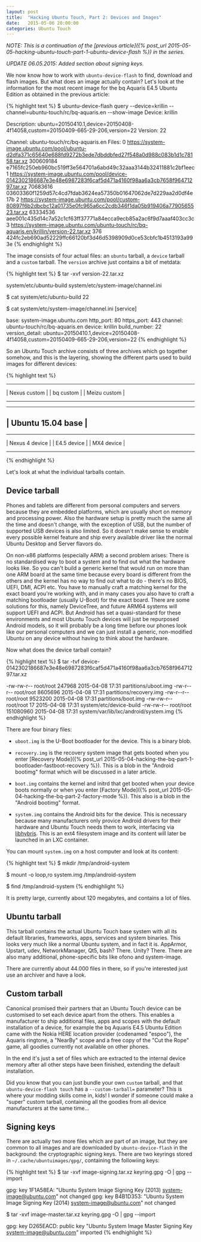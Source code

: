 ```yaml
---
layout: post
title:  "Hacking Ubuntu Touch, Part 2: Devices and Images"
date:   2015-05-06 20:00:00
categories: Ubuntu Touch
---
```


*NOTE: This is a continuation of the [previous article]({% post_url 2015-05-05-hacking-ubuntu-touch-part-1-ubuntu-device-flash %}) in the series.*

*UPDATE 06.05.2015: Added section about signing keys.*

We now know how to work with `ubuntu-device-flash` to find, download and flash images. But what does an image actually contain? Let's look at the information for the most recent image for the bq Aquaris E4.5 Ubuntu Edition as obtained in the previous article:


{% highlight text %}
$ ubuntu-device-flash query --device=krillin --channel=ubuntu-touch/rc/bq-aquaris.en --show-image
Device: krillin

Description: ubuntu=20150410.1,device=20150408-4f14058,custom=20150409-665-29-206,version=22
Version: 22

Channel: ubuntu-touch/rc/bq-aquaris.en
Files:
 0 https://system-image.ubuntu.com/pool/ubuntu-d2dfa371c65640e688fd9272b3ede7dbddbfed27f548a0d988c083b1d1c78158.tar.xz 300609184 e7165fc250eb960bc519ff3e564701a6abd49c32aaa3144b32411881c2bf1eec
 1 https://system-image.ubuntu.com/pool/device-0142302186687e3e48e6987283f6caf5d471a4160f98aa6a3cb7658f96471297.tar.xz 70683616 03603360f1259d57c4cd7fdab3624ea57350b01647062de7d229aa2d0df4e17b
 2 https://system-image.ubuntu.com/pool/custom-80897f6b2dbcbc12a01735e0fc965a6cc2cdb346f1da05b919406a7790565523.tar.xz 63334536 aee001c435d14c7a52c1cf63ff37771a84ecca9ecb85a2ac6f9d7aaaf403cc3c
 3 https://system-image.ubuntu.com/ubuntu-touch/rc/bq-aquaris.en/krillin/version-22.tar.xz 376 424fc2eb690ad52229ffc66120bf3d46d5398909d0ce53cbfc1b4513193a993e
{% endhighlight %}


The image consists of four actual files: an `ubuntu` tarball, a `device` tarball and a `custom` tarball. The `version` archive just contains a bit of metdata:


{% highlight text %}
$ tar -xvf version-22.tar.xz

system/etc/ubuntu-build
system/etc/system-image/channel.ini

$ cat system/etc/ubuntu-build
22

$ cat system/etc/system-image/channel.ini
[service]

base: system-image.ubuntu.com
http_port: 80
https_port: 443
channel: ubuntu-touch/rc/bq-aquaris.en
device: krillin
build_number: 22
version_detail: ubuntu=20150410.1,device=20150408-4f14058,custom=20150409-665-29-206,version=22
{% endhighlight %}


So an Ubuntu Touch archive consists of three archives which go together somehow, and this is the layering, showing the different parts used to build images for different devices:


{% highlight text %}
----------------      -------------     ----------------
| Nexus custom |      | bq custom |     | Meizu custom |
----------------      -------------     ----------------

--------------------------------------------------------
|                   Ubuntu 15.04 base                  |
--------------------------------------------------------

------------------    ---------------     --------------
| Nexus 4 device |    | E4.5 device |     | MX4 device |
------------------    ---------------     --------------
{% endhighlight %}


Let's look at what the individual tarballs contain.



## Device tarball

Phones and tablets are different from personal computers and servers because they are embedded platforms, which are usually short on memory and processing power. Also the hardware setup is pretty much the same all the time and doesn't change, with the exception of USB, but the number of supported USB devices is also limited. So it doesn't make sense to enable every possible kernel feature and ship every available driver like the normal Ubuntu Desktop and Server flavors do.

On non-x86 platforms (especially ARM) a second problem arises: There is no standardised way to boot a system and to find out what the hardware looks like. So you can't build a generic kernel that would run on more than one ARM board at the same time because every board is different from the others and the kernel has no way to find out what to do - there's no BIOS, UEFI, DMI, ACPI etc. You have to manually craft a matching kernel for the exact board you're working with, and in many cases you also have to craft a matching bootloader (usually U-Boot) for the exact board. There are some solutions for this, namely DeviceTree, and future ARM64 systems will support UEFI and ACPI. But Android has set a quasi-standard for these environments and most Ubuntu Touch devices will just be repurposed Android models, so it will probably be a long time before our phones look like our personal computers and we can just install a generic, non-modified Ubuntu on any device without having to think about the hardware.

Now what does the device tarball contain?


{% highlight text %}
$ tar -tvf device-0142302186687e3e48e6987283f6caf5d471a4160f98aa6a3cb7658f96471297.tar.xz 

-rw-rw-r-- root/root    247968 2015-04-08 17:31 partitions/uboot.img
-rw-r--r-- root/root   8605696 2015-04-08 17:31 partitions/recovery.img
-rw-r--r-- root/root   9523200 2015-04-08 17:31 partitions/boot.img
-rw-rw-r-- root/root        17 2015-04-08 17:31 system/etc/device-build
-rw-rw-r-- root/root 151080960 2015-04-08 17:31 system/var/lib/lxc/android/system.img
{% endhighlight %}


There are four binary files:

* `uboot.img` is the U-Boot bootloader for the device. This is a binary blob.

* `recovery.img` is the recovery system image that gets booted when you enter [Recovery Mode]({% post_url 2015-05-04-hacking-the-bq-part-1-bootloader-fastboot-recovery %}). This is a blob in the "Android bootimg" format which will be discussed in a later article.

* `boot.img` contains the kernel and initrd that get booted when your device boots normally or when you enter [Factory Mode]({% post_url 2015-05-04-hacking-the-bq-part-2-factory-mode %}). This also is a blob in the "Android bootimg" format.

* `system.img` contains the Android bits for the device. This is necessary because many manufacturers only provice Android drivers for their hardware and Ubuntu Touch needs them to work, interfacing via [libhybris][libhybris]. This is an ext4 filesystem image and its content will later be launched in an LXC container.


You can mount `system.img` on a host computer and look at its content:


{% highlight text %}
$ mkdir /tmp/android-system

$ mount -o loop,ro system.img /tmp/android-system

$ find /tmp/android-system
{% endhighlight %}

It is pretty large, currently about 120 megabytes, and contains a lot of files.



## Ubuntu tarball


This tarball contains the actual Ubuntu Touch base system with all its default libraries, frameworks, apps, services and system binaries. This looks very much like a normal Ubuntu system, and in fact it is. AppArmor, Upstart, udev, NetworkManager, Qt5, bash? There. Unity? There. There are also many additional, phone-specific bits like ofono and system-image.

There are currently about 44.000 files in there, so if you're interested just use an archiver and have a look.



## Custom tarball


Canonical promised their partners that an Ubuntu Touch device can be customised to set each device apart from the others. This enables a manufacturer to ship additional files, apps and scopes with the default installation of a device, for example the bq Aquaris E4.5 Ubuntu Edition came with the Nokia HERE location provider (codenamed "espoo"), the Aquaris ringtone, a "NearBy" scope and a free copy of the "Cut the Rope" game, all goodies currently not available on other phones.

In the end it's just a set of files which are extracted to the internal device memory after all other steps have been finished, extending the default installation.

Did you know that you can just bundle your own `custom` tarball, and that `ubuntu-device-flash touch` has a `--custom-tarball=` parameter? This is where your modding skills come in, kids! I wonder if someone could make a "super" custom tarball, containing all the goodies from all device manufacturers at the same time...


## Signing keys


There are actually two more files which are part of an image, but they are common to all images and are downloaded by `ubuntu-device-flash` in the background: the cryptographic signing keys. There are two keyrings stored in `~/.cache/ubuntuimages/gpg/`, containing the followiing keys:

{% highlight text %}
$ tar -xvf image-signing.tar.xz keyring.gpg -O | gpg --import

gpg: key 1F1A58EA: "Ubuntu System Image Signing Key (2013) <system-image@ubuntu.com>" not changed
gpg: key B4B1D353: "Ubuntu System Image Signing Key (2014) <system-image@ubuntu.com>" not changed


$ tar -xvf image-master.tar.xz keyring.gpg -O | gpg --import

gpg: key D265EACD: public key "Ubuntu System Image Master Signing Key <system-image@ubuntu.com>" imported
{% endhighlight %}





[libhybris]: https://en.wikipedia.org/wiki/Hybris_%28software%29